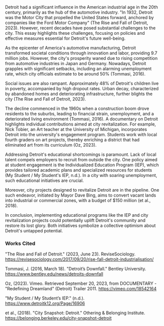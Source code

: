 Detroit had a significant influence in the American industrial age in the 20th century, primarily as the hub of the automotive industry. "In 1932, Detroit was the Motor City that propelled the United States forward, anchored by companies like the Ford Motor Company" (The Rise and Fall of Detroit, 2023). However, recent decades have posed substantial challenges to the city. This essay highlights these challenges, focusing on policies and effective measures essential for Detroit's future well-being. 

As the epicenter of America's automotive manufacturing, Detroit transformed societal conditions through innovation and labor, providing 9.7 million jobs. However, the city's prosperity waned due to rising competition from automotive industries in Japan and Germany. Nowadays, Detroit grapples with significant setbacks, including an alarming unemployment rate, which city officials estimate to be around 50% (Tommasi, 2016).

Social issues are also rampant. Approximately 48% of Detroit's children live in poverty, accompanied by high dropout rates. Urban decay, characterized by abandoned homes and deteriorating infrastructure, further blights the city (The Rise and Fall of Detroit, 2023).

The decline commenced in the 1960s when a construction boom drove residents to the suburbs, leading to financial strain, unemployment, and a deteriorated living environment (Tommasi, 2016). A documentary on Detroit highlights individual contributions aimed at city revitalization. For example, Nick Tobier, an Art teacher at the University of Michigan, incorporates Detroit into the university's engagement program. Students work with local fourth graders on art projects, thereby enriching a district that had eliminated art from its curriculum (Oz, 2023).

Addressing Detroit's educational shortcomings is paramount. Lack of local talent compels employers to recruit from outside the city. One policy aimed at student engagement is the Individualized Education Program (IEP), which provides tailored academic plans and specialized resources for students (My Student / My Student's IEP, n.d.). In a city with soaring unemployment, such educational initiatives are crucial.

Moreover, city projects designed to revitalize Detroit are in the pipeline. One such endeavor, initiated by Mayor Dave Bing, aims to convert vacant lands into industrial or commercial zones, with a budget of $150 million (et al., 2018).

In conclusion, implementing educational programs like the IEP and city revitalization projects could potentially uplift Detroit's community and restore its lost glory. Both initiatives symbolize a collective optimism about Detroit's untapped potential.

### Works Cited

"The Rise and Fall of Detroit." (2023, June 23). ReviseSociology. https://revisesociology.com/2017/09/20/rise-fall-detroit-industrialisation/

Tommasi, J. (2016, March 18). "Detroit’s Downfall." Bentley University. https://www.bentley.edu/news/detroits-downfall

Oz, (2023). Vimeo. Retrieved September 20, 2023, from DOCUMENTARY - "Redefining Dreamland" (Detroit) Trailer 2011. https://vimeo.com/18542164 

"My Student / My Student’s IEP." (n.d.). https://www.detroitk12.org/Page/16906

et al., (2018). "City Snapshot: Detroit." Othering & Belonging Institute. https://belonging.berkeley.edu/city-snapshot-detroit

